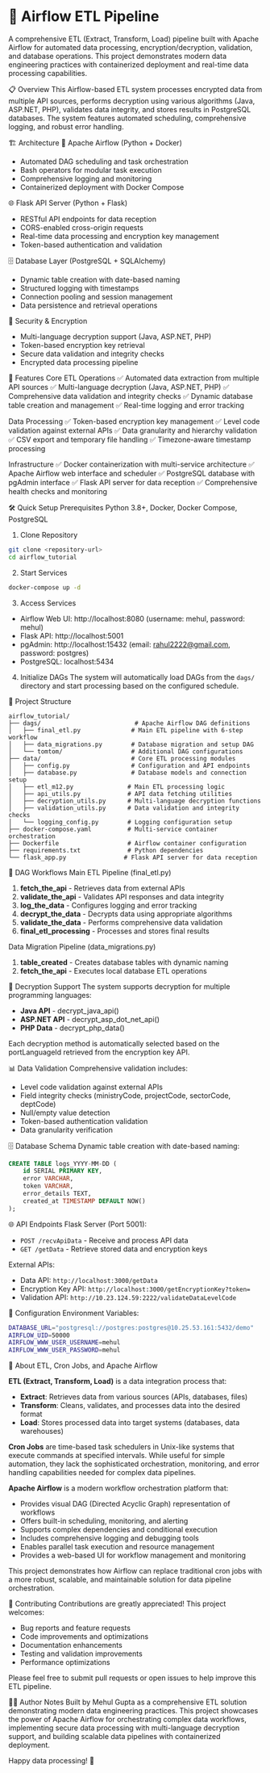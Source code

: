 # 🔄 Airflow ETL Pipeline

A comprehensive ETL (Extract, Transform, Load) pipeline built with Apache Airflow for automated data processing, encryption/decryption, validation, and database operations. This project demonstrates modern data engineering practices with containerized deployment and real-time data processing capabilities.

📋 Overview
This Airflow-based ETL system processes encrypted data from multiple API sources, performs decryption using various algorithms (Java, ASP.NET, PHP), validates data integrity, and stores results in PostgreSQL databases. The system features automated scheduling, comprehensive logging, and robust error handling.

🏗️ Architecture
🔧 Apache Airflow (Python + Docker)

- Automated DAG scheduling and task orchestration
- Bash operators for modular task execution
- Comprehensive logging and monitoring
- Containerized deployment with Docker Compose

🌐 Flask API Server (Python + Flask)

- RESTful API endpoints for data reception
- CORS-enabled cross-origin requests
- Real-time data processing and encryption key management
- Token-based authentication and validation

🗄️ Database Layer (PostgreSQL + SQLAlchemy)

- Dynamic table creation with date-based naming
- Structured logging with timestamps
- Connection pooling and session management
- Data persistence and retrieval operations

🔐 Security & Encryption

- Multi-language decryption support (Java, ASP.NET, PHP)
- Token-based encryption key retrieval
- Secure data validation and integrity checks
- Encrypted data processing pipeline

🚀 Features
Core ETL Operations
✅ Automated data extraction from multiple API sources
✅ Multi-language decryption (Java, ASP.NET, PHP)
✅ Comprehensive data validation and integrity checks
✅ Dynamic database table creation and management
✅ Real-time logging and error tracking

Data Processing
✅ Token-based encryption key management
✅ Level code validation against external APIs
✅ Data granularity and hierarchy validation
✅ CSV export and temporary file handling
✅ Timezone-aware timestamp processing

Infrastructure
✅ Docker containerization with multi-service architecture
✅ Apache Airflow web interface and scheduler
✅ PostgreSQL database with pgAdmin interface
✅ Flask API server for data reception
✅ Comprehensive health checks and monitoring

🛠️ Quick Setup
Prerequisites
Python 3.8+, Docker, Docker Compose, PostgreSQL

1. Clone Repository

```bash
git clone <repository-url>
cd airflow_tutorial
```

2. Start Services

```bash
docker-compose up -d
```

3. Access Services

- Airflow Web UI: http://localhost:8080 (username: mehul, password: mehul)
- Flask API: http://localhost:5001
- pgAdmin: http://localhost:15432 (email: rahul2222@gmail.com, password: postgres)
- PostgreSQL: localhost:5434

4. Initialize DAGs
   The system will automatically load DAGs from the `dags/` directory and start processing based on the configured schedule.

📁 Project Structure

```
airflow_tutorial/
├── dags/                          # Apache Airflow DAG definitions
│   ├── final_etl.py              # Main ETL pipeline with 6-step workflow
│   ├── data_migrations.py        # Database migration and setup DAG
│   └── tomtom/                   # Additional DAG configurations
├── data/                         # Core ETL processing modules
│   ├── config.py                 # Configuration and API endpoints
│   ├── database.py               # Database models and connection setup
│   ├── etl_m12.py               # Main ETL processing logic
│   ├── api_utils.py             # API data fetching utilities
│   ├── decryption_utils.py      # Multi-language decryption functions
│   ├── validation_utils.py      # Data validation and integrity checks
│   └── logging_config.py        # Logging configuration setup
├── docker-compose.yaml          # Multi-service container orchestration
├── Dockerfile                   # Airflow container configuration
├── requirements.txt             # Python dependencies
└── flask_app.py                # Flask API server for data reception
```

🔧 DAG Workflows
Main ETL Pipeline (final_etl.py)

1. **fetch_the_api** - Retrieves data from external APIs
2. **validate_the_api** - Validates API responses and data integrity
3. **log_the_data** - Configures logging and error tracking
4. **decrypt_the_data** - Decrypts data using appropriate algorithms
5. **validate_the_data** - Performs comprehensive data validation
6. **final_etl_processing** - Processes and stores final results

Data Migration Pipeline (data_migrations.py)

1. **table_created** - Creates database tables with dynamic naming
2. **fetch_the_api** - Executes local database ETL operations

🔐 Decryption Support
The system supports decryption for multiple programming languages:

- **Java API** - decrypt_java_api()
- **ASP.NET API** - decrypt_asp_dot_net_api()
- **PHP Data** - decrypt_php_data()

Each decryption method is automatically selected based on the portLanguageId retrieved from the encryption key API.

📊 Data Validation
Comprehensive validation includes:

- Level code validation against external APIs
- Field integrity checks (ministryCode, projectCode, sectorCode, deptCode)
- Null/empty value detection
- Token-based authentication validation
- Data granularity verification

🗄️ Database Schema
Dynamic table creation with date-based naming:

```sql
CREATE TABLE logs_YYYY-MM-DD (
    id SERIAL PRIMARY KEY,
    error VARCHAR,
    token VARCHAR,
    error_details TEXT,
    created_at TIMESTAMP DEFAULT NOW()
);
```

🌐 API Endpoints
Flask Server (Port 5001):

- `POST /recvApiData` - Receive and process API data
- `GET /getData` - Retrieve stored data and encryption keys

External APIs:

- Data API: `http://localhost:3000/getData`
- Encryption Key API: `http://localhost:3000/getEncryptionKey?token=`
- Validation API: `http://10.23.124.59:2222/validateDataLevelCode`

🔧 Configuration
Environment Variables:

```bash
DATABASE_URL="postgresql://postgres:postgres@10.25.53.161:5432/demo"
AIRFLOW_UID=50000
AIRFLOW_WWW_USER_USERNAME=mehul
AIRFLOW_WWW_USER_PASSWORD=mehul
```

📝 About ETL, Cron Jobs, and Apache Airflow

**ETL (Extract, Transform, Load)** is a data integration process that:

- **Extract**: Retrieves data from various sources (APIs, databases, files)
- **Transform**: Cleans, validates, and processes data into the desired format
- **Load**: Stores processed data into target systems (databases, data warehouses)

**Cron Jobs** are time-based task schedulers in Unix-like systems that execute commands at specified intervals. While useful for simple automation, they lack the sophisticated orchestration, monitoring, and error handling capabilities needed for complex data pipelines.

**Apache Airflow** is a modern workflow orchestration platform that:

- Provides visual DAG (Directed Acyclic Graph) representation of workflows
- Offers built-in scheduling, monitoring, and alerting
- Supports complex dependencies and conditional execution
- Includes comprehensive logging and debugging tools
- Enables parallel task execution and resource management
- Provides a web-based UI for workflow management and monitoring

This project demonstrates how Airflow can replace traditional cron jobs with a more robust, scalable, and maintainable solution for data pipeline orchestration.

🤝 Contributing
Contributions are greatly appreciated! This project welcomes:

- Bug reports and feature requests
- Code improvements and optimizations
- Documentation enhancements
- Testing and validation improvements
- Performance optimizations

Please feel free to submit pull requests or open issues to help improve this ETL pipeline.

👨‍💻 Author Notes
Built by Mehul Gupta as a comprehensive ETL solution demonstrating modern data engineering practices. This project showcases the power of Apache Airflow for orchestrating complex data workflows, implementing secure data processing with multi-language decryption support, and building scalable data pipelines with containerized deployment.

Happy data processing! 🔄
